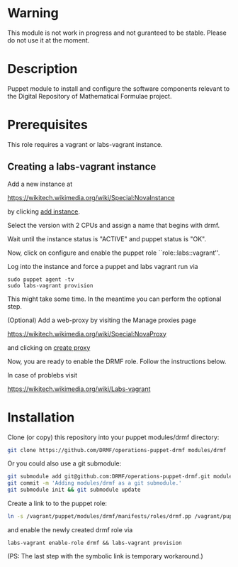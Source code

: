# Warning

This module is not work in progress and not guranteed to be stable.
Please do not use it at the moment.

# Description

Puppet module to install and configure the software components
relevant to the Digital Repository of Mathematical Formulae project.
# Prerequisites

This role requires a vagrant or labs-vagrant instance.

## Creating a labs-vagrant instance

Add a new instance at

 https://wikitech.wikimedia.org/wiki/Special:NovaInstance
 
 
by clicking [add instance](https://wikitech.wikimedia.org/w/index.php?title=Special:NovaInstance&action=create&project=math&region=eqiad).

Select the version with 2 CPUs and assign a name that begins with drmf.

Wait until the instance status is "ACTIVE" and puppet status is "OK".

Now, click on configure and enable the puppet role ``role::labs::vagrant''.

Log into the instance and force a puppet and labs vagrant run via

```
sudo puppet agent -tv
sudo labs-vagrant provision
```
This might take some time. In the meantime you can perform the optional step.

(Optional) Add a web-proxy by visiting the Manage proxies page

  https://wikitech.wikimedia.org/wiki/Special:NovaProxy
  
and clicking on [create proxy](https://wikitech.wikimedia.org/w/index.php?title=Special:NovaProxy&action=create&project=math&region=eqiad)

Now, you are ready to enable the DRMF role. Follow the instructions below.

In case of problebs visit 

https://wikitech.wikimedia.org/wiki/Labs-vagrant

# Installation

Clone (or copy) this repository into your puppet modules/drmf directory:

```bash
git clone https://github.com/DRMF/operations-puppet-drmf modules/drmf
```

Or you could also use a git submodule:

```bash
git submodule add git@github.com:DRMF/operations-puppet-drmf.git modules/drmf
git commit -m 'Adding modules/drmf as a git submodule.'
git submodule init && git submodule update
```

Create a link to to the puppet role:

```bash
ln -s /vagrant/puppet/modules/drmf/manifests/roles/drmf.pp /vagrant/puppet/modules/role/manifests/drmf.pp
```

and enable the newly created drmf role via
```
labs-vagrant enable-role drmf && labs-vagrant provision

```


(PS: The last step with the symbolic link is temporary workaround.)
